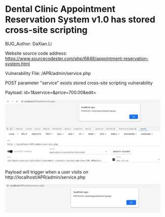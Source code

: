 # Dental Clinic Appointment Reservation System v1.0 has stored cross-site scripting

BUG_Author: DaXian.Li

Website source code address: https://www.sourcecodester.com/php/6848/appointment-reservation-system.html

Vulnerability File: /APR/admin/service.php

POST parameter "service" exists stored cross-site scripting vulnerability

Payload: id=1&service=<script>alert(document.cookie)</script>&price=700.00&edit=

![image](https://github.com/daxian2022/CVE/blob/main/xss.png)

Payload will trigger when a user visits on http://localhost/APR/admin/service.php

![image](https://github.com/daxian2022/CVE/blob/main/xss1.png)
